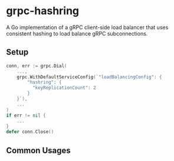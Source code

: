 # grpc-hashring
A Go implementation of a gRPC client-side load balancer that uses consistent hashing to
load balance gRPC subconnections.

## Setup
```go
conn, err := grpc.Dial(
	...,
    grpc.WithDefaultServiceConfig(`"loadBalancingConfig": {
        "hashring": {
          "keyReplicationCount": 2
        }
    }`),
    ...
)
if err != nil {
    ...
}
defer conn.Close()
```

## Common Usages
